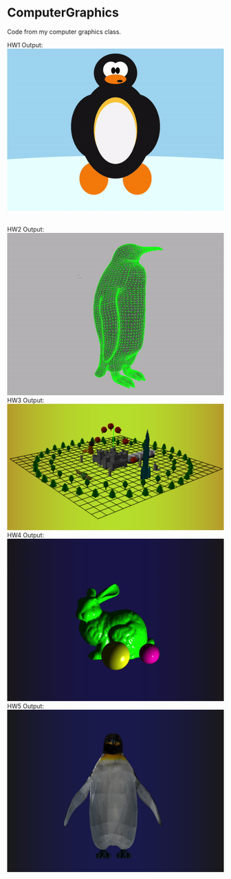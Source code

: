 # ComputerGraphics
Code from my computer graphics class.

HW1 Output:
<br>
<img src="penguin_a1.gif">

<br>
HW2 Output:
<br>
<img src="hw2.gif">

<br>
HW3 Output:
<br>
<img src="hw3.PNG" style="width:600px;">

<br>
HW4 Output:
<br>
<img src="hw4.gif">

<br>
HW5 Output:
<br>
<img src="hw5.PNG" style="width:600px;">
